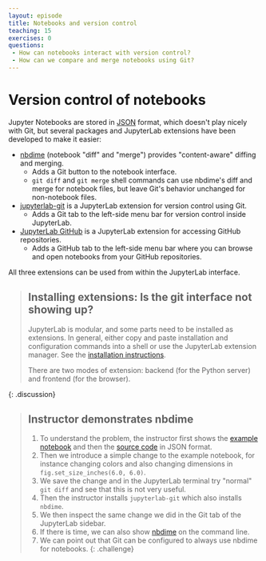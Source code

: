 ```yaml
---
layout: episode
title: Notebooks and version control
teaching: 15
exercises: 0
questions:
 - How can notebooks interact with version control?
 - How can we compare and merge notebooks using Git?
---
```


# Version control of notebooks

Jupyter Notebooks are stored in [JSON](https://en.wikipedia.org/wiki/JSON) format, which doesn't play nicely
with Git, but several packages and JupyterLab extensions have been developed
to make it easier:

- [nbdime](http://nbdime.readthedocs.io/) (notebook "diff" and "merge") provides
  "content-aware" diffing and merging.
  - Adds a Git button to the notebook interface.
  - `git diff` and `git merge` shell commands can use nbdime's diff
    and merge for notebook files, but leave Git's behavior unchanged
    for non-notebook files.
- [jupyterlab-git](https://github.com/jupyterlab/jupyterlab-git)
  is a JupyterLab extension for version control using Git.
  - Adds a Git tab to the left-side menu bar for version control inside JupyterLab.
- [JupyterLab GitHub](https://www.npmjs.com/package/@jupyterlab/github)
  is a JupyterLab extension for accessing GitHub repositories.
  - Adds a GitHub tab to the left-side menu bar where you can browse
    and open notebooks from your GitHub repositories.

All three extensions can be used from within the JupyterLab interface.

> ## Installing extensions: Is the git interface not showing up?
>
> JupyterLab is modular, and some parts need to be installed as extensions.
> In general, either copy and paste installation and configuration commands
> into a shell or use the JupyterLab extension manager. See the [installation
> instructions](https://coderefinery.github.io/installation/jupyter/).
>
> There are two modes of extension: backend (for the Python server)
> and frontend (for the browser).
>
{: .discussion}


> ## Instructor demonstrates nbdime
>
> 1. To understand the problem, the instructor first shows the [example
>    notebook](https://github.com/coderefinery/jupyter/blob/gh-pages/example/darts.ipynb)
>    and then the [source
>    code](https://raw.githubusercontent.com/coderefinery/jupyter/gh-pages/example/darts.ipynb)
>    in JSON format.
> 2. Then we introduce a simple change to the example notebook, for instance
>    changing colors and also changing dimensions in `fig.set_size_inches(6.0,
>    6.0)`.
> 3. We save the change and in the JupyterLab terminal try "normal" `git diff`
>    and see that this is not very useful.
> 4. Then the instructor installs `jupyterlab-git` which also installs
>    `nbdime`.
> 5. We then inspect the same change we did in the Git tab of the JupyterLab
>    sidebar.
> 6. If there is time, we can also show
>    [nbdime](https://nbdime.readthedocs.io/) on the command line.
> 7. We can point out that Git can be configured to always use nbdime for
>    notebooks.
{: .challenge}
